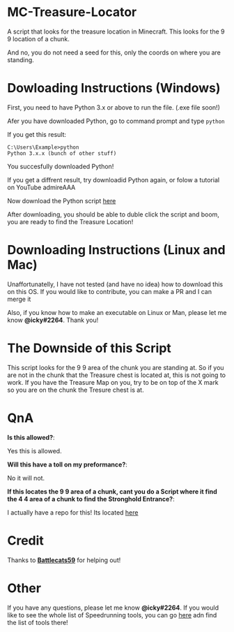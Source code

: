 # MC-Treasure-Locator
A script that looks for the treasure location in Minecraft. This looks for the 9 9 location of a chunk.

And no, you do not need a seed for this, only the coords on where you are standing.

# Dowloading Instructions (Windows)
First, you need to have Python 3.x or above to run the file. (.exe file soon!)

Afer you have downloaded Python, go to command prompt and type `python`

If you get this result:

```
C:\Users\Example>python
Python 3.x.x (bunch of other stuff)
```

You succesfully downloaded Python!

If you get a diffrent result, try downloadid Python again, or folow a tutorial on YouTube admireAAA

Now download the Python script [here](https://github.com/Speedrunning-Tools/MC-Treasure-Locator/archive/refs/heads/master.zip)

After downloading, you should be able to duble click the script and boom, you are ready to find the Treasure Location!

# Downloading Instructions (Linux and Mac)
Unaffortunatelly, I have not tested (and have no idea) how to download this on this OS. If you would like to contribute, you can make a PR and I can merge it

Also, if you know how to make an executable on Linux or Man, please let me know **@icky#2264**. Thank you!

# The Downside of this Script
This script looks for the 9 9 area of the chunk you are standing at. So if you are not in the chunk that the Treasure chest is located at, this is not going to work. If you have the Treasure Map on you, try to be on top of the X mark so you are on the chunk the Tresure chest is at.

# QnA

**Is this allowed?**:

Yes this is allowed.

**Will this have a toll on my preformance?**:

No it will not.

**If this locates the 9 9 area of a chunk, cant you do a Script where it find the 4 4 area of a chunk to find the Stronghold Entrance?**:

I actually have a repo for this! Its located [here](https://github.com/Speedrunning-Tools/MC-Stronghold-Locator)

# Credit
Thanks to **[Battlecats59](https://github.com/Battlecats59)** for helping out!

# Other
If you have any questions, please let me know **@icky#2264**. If you would like to see the whole list of Speedrunning tools, you can go [here]() adn find the list of tools there!
